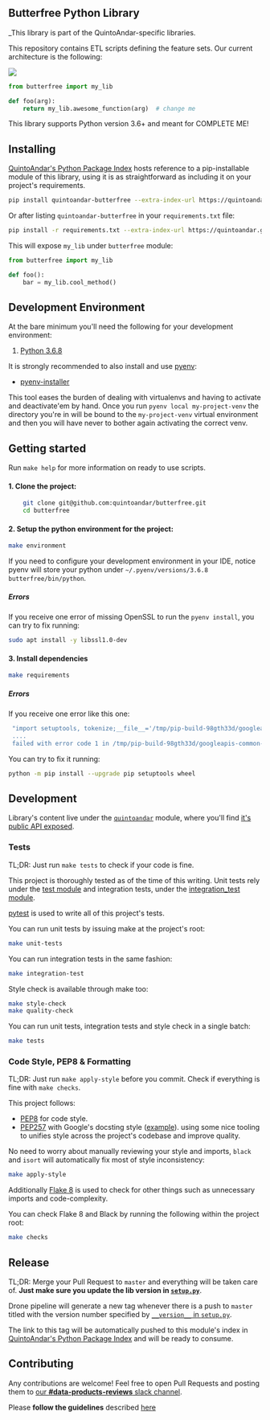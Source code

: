 ## Butterfree Python Library

_This library is part of the QuintoAndar-specific libraries.

This repository contains ETL scripts defining the feature sets. Our current architecture is the following:

![](https://i.imgur.com/IRugOsa.png)

```python
from butterfree import my_lib

def foo(arg):
    return my_lib.awesome_function(arg)  # change me
```

This library supports Python version 3.6+ and meant for COMPLETE ME!

## Installing

[QuintoAndar's Python Package Index](https://quintoandar.github.io/python-package-server/)
hosts reference to a pip-installable module of this library, using it is
as straightforward as including it on your project's requirements.

```bash
pip install quintoandar-butterfree --extra-index-url https://quintoandar.github.io/python-package-server/
```

Or after listing `quintoandar-butterfree` in your
`requirements.txt` file:

```bash
pip install -r requirements.txt --extra-index-url https://quintoandar.github.io/python-package-server/
```

This will expose `my_lib` under `butterfree` module:

```python
from butterfree import my_lib

def foo():
    bar = my_lib.cool_method()
```

## Development Environment

At the bare minimum you'll need the following for your development
environment:

1. [Python 3.6.8](http://www.python.org/)


It is strongly recommended to also install and use [pyenv](https://github.com/pyenv/pyenv):

 - [pyenv-installer](https://github.com/pyenv/pyenv-installer)

This tool eases the burden of dealing with virtualenvs and having to activate and
deactivate'em by hand. Once you run `pyenv local my-project-venv` the directory you're
in will be bound to the `my-project-venv` virtual environment and then you will have
never to bother again activating the correct venv.

## Getting started

Run `make help` for more information on ready to use scripts.

#### 1. Clone the project:

```bash
    git clone git@github.com:quintoandar/butterfree.git
    cd butterfree
```

#### 2. Setup the python environment for the project:

```bash
make environment
```

If you need to configure your development environment in your IDE, notice
pyenv will store your python under
`~/.pyenv/versions/3.6.8 butterfree/bin/python`.

##### Errors

If you receive one error of missing OpenSSL to run the `pyenv install`, you can try to fix running:

```bash
sudo apt install -y libssl1.0-dev
```

#### 3. Install dependencies

```bash
make requirements
```

##### Errors

If you receive one error like this one:
```bash
 "import setuptools, tokenize;__file__='/tmp/pip-build-98gth33d/googleapis-common-protos/setup.py';
 .... 
 failed with error code 1 in /tmp/pip-build-98gth33d/googleapis-common-protos/
```
 
You can try to fix it running:

```bash
python -m pip install --upgrade pip setuptools wheel
```

## Development

Library's content live under the [`quintoandar`](https://github.com/quintoandar/butterfree/tree/master/quintoandar)
module, where you'll find [it's public API exposed](https://github.com/quintoandar/butterfree/tree/master/quintoandar/__init__.py).


### Tests

TL;DR: Just run `make tests` to check if your code is fine.

This project is thoroughly tested as of the time of this writing. Unit tests
rely under the [test module](https://github.com/quintoandar/butterfree/tree/master/tests/unit)
and integration tests, under the [integration_test module](https://github.com/quintoandar/butterfree/tree/master/tests/integration).

[pytest](https://docs.pytest.org/en/latest/)
is used to write all of this project's tests.

You can run unit tests by issuing make at the project's root:
```bash
make unit-tests
```

You can run
integration tests in the same fashion:
```bash
make integration-test
```

Style check is available through make too:
```bash
make style-check
make quality-check
```

You can run unit tests, integration tests and style check in a single batch:
```bash
make tests
```

### Code Style, PEP8 & Formatting

TL;DR: Just run `make apply-style` before you commit.
Check if everything is fine with `make checks`.

This project follows:
- [PEP8](https://www.python.org/dev/peps/pep-0008/) for code style.
- [PEP257](https://www.python.org/dev/peps/pep-0257/) with Google's docsting
style ([example](https://sphinxcontrib-napoleon.readthedocs.io/en/latest/example_google.html#example-google)).
using some nice tooling to unifies style across the project's codebase and
improve quality.

No need to worry about manually reviewing your style and imports,
`black` and `isort` will automatically fix most of style inconsistency:

```bash
make apply-style
```

Additionally [Flake 8](http://flake8.pycqa.org/en/latest/) is used to
check for other things such as unnecessary imports and code-complexity.

You can check Flake 8 and Black by running the following within the project root:

```bash
make checks
```

## Release

TL;DR: Merge your Pull Request to `master` and everything will be taken
care of. **Just make sure you update the lib version in [`setup.py`](https://github.com/quintoandar/butterfree/tree/master/setup.py)**.

Drone pipeline will generate a new tag whenever there is a push to
`master` titled with the version number specified by [`__version__` in
`setup.py`](https://github.com/quintoandar/butterfree/tree/master/setup.py).

The link to this tag will be automatically pushed to this module's index
in [QuintoAndar's Python Package Index](https://quintoandar.github.io/python-package-server/tree/master/quintoandar-butterfree/index.html)
and will be ready to consume.

## Contributing

Any contributions are welcome! Feel free to open Pull Requests and
posting them to [our
**#data-products-reviews** slack channel](https://quintoandar.slack.com/messages/data-products-reviews/).

Please **follow the guidelines** described [here](https://github.com/quintoandar/butterfree/tree/master/CONTRIBUTING.md)

